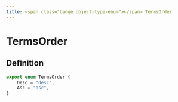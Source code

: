 ```yaml
---
title: <span class="badge object-type-enum"></span> TermsOrder
---
```

# <span class="badge object-type-enum"></span> TermsOrder

## Definition

```typescript
export enum TermsOrder {
	Desc = "desc",
	Asc = "asc",
}

```
